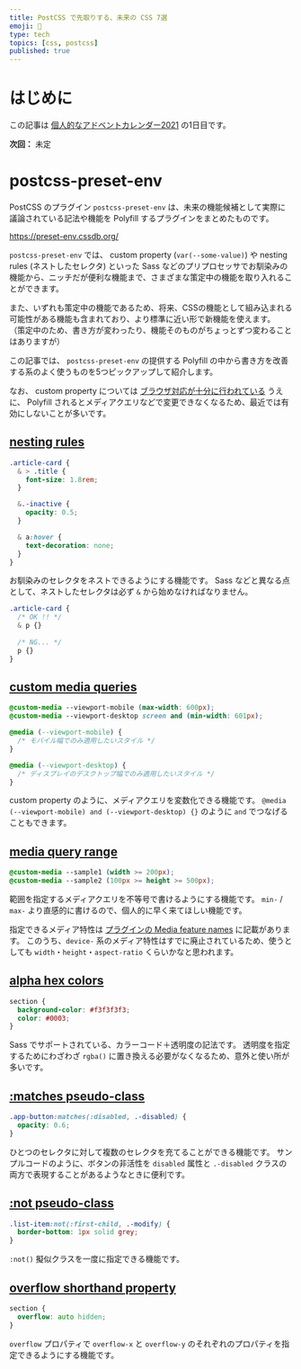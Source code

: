 ```yaml
---
title: PostCSS で先取りする、未来の CSS 7選
emoji: 🍭
type: tech
topics: [css, postcss]
published: true
---
```


# はじめに

この記事は [個人的なアドベントカレンダー2021](https://zenn.dev/lollipop_onl/scraps/691bacd85c4c80) の1日目です。

**次回：** 未定

# postcss-preset-env

PostCSS のプラグイン `postcss-preset-env` は、未来の機能候補として実際に議論されている記法や機能を Polyfill するプラグインをまとめたものです。

https://preset-env.cssdb.org/

`postcss-preset-env` では、 custom property (`var(--some-value)`) や nesting rules (ネストしたセレクタ) といった Sass などのプリプロセッサでお馴染みの機能から、ニッチだが便利な機能まで、さまざまな策定中の機能を取り入れることができます。

また、いずれも策定中の機能であるため、将来、CSSの機能として組み込まれる可能性がある機能も含まれており、より標準に近い形で新機能を使えます。  
（策定中のため、書き方が変わったり、機能そのものがちょっとずつ変わることはありますが）

この記事では、 `postcss-preset-env` の提供する Polyfill の中から書き方を改善する系のよく使うものを5つピックアップして紹介します。

なお、 custom property については [ブラウザ対応が十分に行われている](https://caniuse.com/mdn-css_properties_custom-property_var) うえに、 Polyfill されるとメディアクエリなどで変更できなくなるため、最近では有効にしないことが多いです。

## [nesting rules](https://preset-env.cssdb.org/features#nesting-rules)

```css
.article-card {
  & > .title {
    font-size: 1.8rem;
  }

  &.-inactive {
    opacity: 0.5;
  }

  & a:hover {
    text-decoration: none;
  }
}
```

お馴染みのセレクタをネストできるようにする機能です。
Sass などと異なる点として、ネストしたセレクタは必ず `&` から始めなければなりません。

```css
.article-card {
  /* OK !! */
  & p {}
  
  /* NG... */
  p {}
}
```

## [custom media queries](https://preset-env.cssdb.org/features#custom-media-queries)

```css
@custom-media --viewport-mobile (max-width: 600px);
@custom-media --viewport-desktop screen and (min-width: 601px);

@media (--viewport-mobile) {
  /* モバイル幅でのみ適用したいスタイル */
}

@media (--viewport-desktop) {
  /* ディスプレイのデスクトップ幅でのみ適用したいスタイル */
}
```

custom property のように、メディアクエリを変数化できる機能です。
`@media (--viewport-mobile) and (--viewport-desktop) {}` のように `and` でつなげることもできます。

## [media query range](https://preset-env.cssdb.org/features#media-query-ranges)

```css
@custom-media --sample1 (width >= 200px);
@custom-media --sample2 (100px >= height >= 500px);
```

範囲を指定するメディアクエリを不等号で書けるようにする機能です。
`min-` / `max-` より直感的に書けるので、個人的に早く来てほしい機能です。

指定できるメディア特性は [プラグインの Media feature names](https://github.com/postcss/postcss-media-minmax#media-feature-names) に記載があります。
このうち、`device-` 系のメディア特性はすでに廃止されているため、使うとしても `width`・`height`・`aspect-ratio` くらいかなと思われます。

## [alpha hex colors](https://preset-env.cssdb.org/features#media-query-ranges)

```css
section {
  background-color: #f3f3f3f3;
  color: #0003;
}
```

Sass でサポートされている、カラーコード＋透明度の記法です。
透明度を指定するためにわざわざ `rgba()` に置き換える必要がなくなるため、意外と使い所が多いです。

## [:matches pseudo-class](https://preset-env.cssdb.org/features#matches-pseudo-class)

```css
.app-button:matches(:disabled, .-disabled) {
  opacity: 0.6;
}
```

ひとつのセレクタに対して複数のセレクタを充てることができる機能です。
サンプルコードのように、ボタンの非活性を `disabled` 属性と `.-disabled` クラスの両方で表現することがあるようなときに便利です。

## [:not pseudo-class](https://preset-env.cssdb.org/features#not-pseudo-class)

```css
.list-item:not(:first-child, .-modify) {
  border-bottom: 1px solid grey;
}
```

`:not()` 擬似クラスを一度に指定できる機能です。

## [overflow shorthand property](https://preset-env.cssdb.org/features#overflow-property)

```css
section {
  overflow: auto hidden;
}
```

`overflow` プロパティで `overflow-x` と `overflow-y` のそれぞれのプロパティを指定できるようにする機能です。
